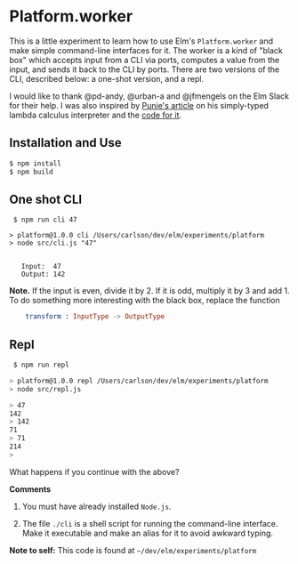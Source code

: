# Platform.worker

This is a little experiment to learn how to use Elm's 
`Platform.worker` and make simple command-line interfaces
for it.  The worker is a kind of "black box" which accepts 
input from a CLI via ports, computes a value from the input, and sends it back to the CLI
by ports.  There are two versions of the CLI, described below: a 
one-shot version, and a repl.

I would like to thank @pd-andy, @urban-a and @jfmengels on the 
Elm Slack for their help. I was also inspired
by [Punie's article](https://discourse.elm-lang.org/t/simply-typed-lambda-calculus-in-elm/1772) on his simply-typed lambda calculus 
interpreter and the [code for it](https://github.com/Punie/elm-stlc).
 
 
## Installation and Use

```bash
$ npm install
$ npm build
```

## One shot CLI

```barsh
 $ npm run cli 47

> platform@1.0.0 cli /Users/carlson/dev/elm/experiments/platform
> node src/cli.js "47"


   Input:  47
   Output: 142
```

**Note.** If the input is
even, divide it by 2.  If it is odd, multiply it
by 3 and add 1. To do something more interesting with the black box, replace
the function


```elm
    transform : InputType -> OutputType
```


## Repl

```bash
 $ npm run repl

> platform@1.0.0 repl /Users/carlson/dev/elm/experiments/platform
> node src/repl.js

> 47
142
> 142
71
> 71
214
>
```
What happens if you continue with the above?

**Comments**

1) You must have already installed `Node.js`.

2) The file `./cli` is a shell script for running the 
command-line interface.  Make it executable 
and make an alias for it to avoid awkward typing.


**Note to self:** This code is found 
at `~/dev/elm/experiments/platform`